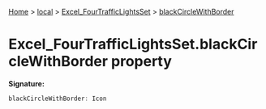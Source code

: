 [Home](./index) &gt; [local](local.md) &gt; [Excel\_FourTrafficLightsSet](local.excel_fourtrafficlightsset.md) &gt; [blackCircleWithBorder](local.excel_fourtrafficlightsset.blackcirclewithborder.md)

# Excel\_FourTrafficLightsSet.blackCircleWithBorder property


**Signature:**
```javascript
blackCircleWithBorder: Icon
```
